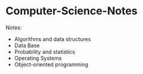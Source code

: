 # Computer-Science-Notes
Notes:
- Algorithms and data structures
- Data Base
- Probability and statistics
- Operating Systems
- Object-oriented programming
